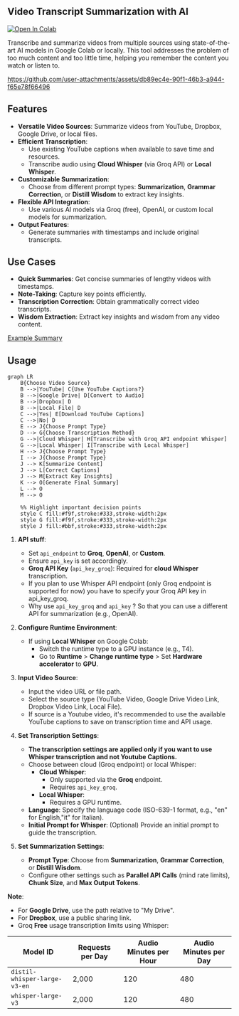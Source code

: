 ## Video Transcript Summarization with AI

[![Open In Colab](https://colab.research.google.com/assets/colab-badge.svg)](https://colab.research.google.com/drive/16sLs1fJ7inP1wKw90zgk7Q_88N4sFU1v?usp=sharing)

Transcribe and summarize videos from multiple sources using state-of-the-art AI models in Google Colab or locally. This tool addresses the problem of too much content and too little time, helping you remember the content you watch or listen to.

https://github.com/user-attachments/assets/db89ec4e-90f1-46b3-a944-f65e78f66496

## Features

- **Versatile Video Sources**: Summarize videos from YouTube, Dropbox, Google Drive, or local files.
- **Efficient Transcription**:
  - Use existing YouTube captions when available to save time and resources.
  - Transcribe audio using **Cloud Whisper** (via Groq API) or **Local Whisper**.
- **Customizable Summarization**:
  - Choose from different prompt types: **Summarization**, **Grammar Correction**, or **Distill Wisdom** to extract key insights.
- **Flexible API Integration**:
  - Use various AI models via Groq (free), OpenAI, or custom local models for summarization.
- **Output Features**:
  - Generate summaries with timestamps and include original transcripts.

## Use Cases

- **Quick Summaries**: Get concise summaries of lengthy videos with timestamps.
- **Note-Taking**: Capture key points efficiently.
- **Transcription Correction**: Obtain grammatically correct video transcripts.
- **Wisdom Extraction**: Extract key insights and wisdom from any video content.

[Example Summary](Video%20summaries%20examples/ngvOyccUzzY_captions_FINAL.md)

## Usage

```mermaid
graph LR
    B{Choose Video Source}
    B -->|YouTube| C{Use YouTube Captions?}
    B -->|Google Drive| D[Convert to Audio]
    B -->|Dropbox| D
    B -->|Local File| D
    C -->|Yes| E[Download YouTube Captions]
    C -->|No| D
    E --> J{Choose Prompt Type}
    D --> G{Choose Transcription Method}
    G -->|Cloud Whisper| H[Transcribe with Groq API endpoint Whisper]
    G -->|Local Whisper| I[Transcribe with Local Whisper]
    H --> J{Choose Prompt Type}
    I --> J{Choose Prompt Type}
    J --> K[Summarize Content]
    J --> L[Correct Captions]
    J --> M[Extract Key Insights]
    K --> O[Generate Final Summary]
    L --> O
    M --> O

    %% Highlight important decision points
    style C fill:#f9f,stroke:#333,stroke-width:2px
    style G fill:#f9f,stroke:#333,stroke-width:2px
    style J fill:#bbf,stroke:#333,stroke-width:2px
```

1. **API stuff**:
     - Set `api_endpoint` to **Groq**, **OpenAI**, or **Custom**.
     - Ensure `api_key` is set accordingly.
     - **Groq API Key** (`api_key_groq`): Required for **cloud Whisper** transcription.
     - If you plan to use Whisper API endpoint (only Groq endpoint is supported for now) you have to specify your Groq API key in api_key_groq.
     - Why use `api_key_groq` and `api_key` ? So that you can use a different API for summarization (e.g., OpenAI).
2. **Configure Runtime Environment**:
   - If using **Local Whisper** on Google Colab:
     - Switch the runtime type to a GPU instance (e.g., T4).
     - Go to **Runtime** > **Change runtime type** > Set **Hardware accelerator** to **GPU**.
3. **Input Video Source**:
   - Input the video URL or file path.
   - Select the source type (YouTube Video, Google Drive Video Link, Dropbox Video Link, Local File).
   - If source is a Youtube video, it's recommended to use the available YouTube captions to save on transcription time and API usage.
4. **Set Transcription Settings**:
   - **The transcription settings are applied only if you want to use Whisper transcription and not Youtube Captions.**
   - Choose between cloud (Groq endpoint) or local Whisper:
     - **Cloud Whisper**:
       - Only supported via the **Groq** endpoint.
       - Requires `api_key_groq`.
     - **Local Whisper**:
       - Requires a GPU runtime.
   - **Language**: Specify the language code (ISO-639-1 format, e.g., "en" for English,"it" for Italian).
   - **Initial Prompt for Whisper**: (Optional) Provide an initial prompt to guide the transcription.

5. **Set Summarization Settings**:
   - **Prompt Type**: Choose from **Summarization**, **Grammar Correction**, or **Distill Wisdom**.
   - Configure other settings such as **Parallel API Calls** (mind rate limits), **Chunk Size**, and **Max Output Tokens**.

**Note**:

- For **Google Drive**, use the path relative to "My Drive".
- For **Dropbox**, use a public sharing link.
- Groq **Free** usage transcription limits using Whisper:

| Model ID                      | Requests per Day | Audio Minutes per Hour | Audio Minutes per Day |
|-------------------------------|------------------|------------------------|-----------------------|
| `distil-whisper-large-v3-en`  | 2,000            | 120                    | 480                   |
| `whisper-large-v3`            | 2,000            | 120                    | 480                   |
